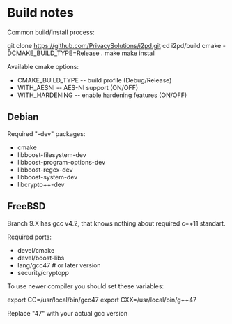 Build notes
===========

Common build/install process:

  git clone https://github.com/PrivacySolutions/i2pd.git
  cd i2pd/build
  cmake -DCMAKE_BUILD_TYPE=Release <more options> .
  make
  make install

Available cmake options:

* CMAKE_BUILD_TYPE -- build profile (Debug/Release)
* WITH_AESNI -- AES-NI support (ON/OFF)
* WITH_HARDENING -- enable hardening features (ON/OFF)

Debian
------

Required "-dev" packages:

* cmake
* libboost-filesystem-dev
* libboost-program-options-dev
* libboost-regex-dev
* libboost-system-dev
* libcrypto++-dev

FreeBSD
-------

Branch 9.X has gcc v4.2, that knows nothing about required c++11 standart.

Required ports:

* devel/cmake
* devel/boost-libs
* lang/gcc47 # or later version
* security/cryptopp

To use newer compiler you should set these variables:

  export CC=/usr/local/bin/gcc47
  export CXX=/usr/local/bin/g++47

Replace "47" with your actual gcc version
